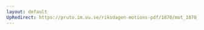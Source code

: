 ```yaml
---
layout: default
UpRedirect: https://pruto.im.uu.se/riksdagen-motions-pdf/1870/mot_1870__ak__8/mot_1870__ak__8-002.pdf
---
```

